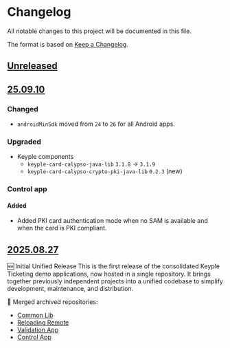# Changelog
All notable changes to this project will be documented in this file.

The format is based on [Keep a Changelog](https://keepachangelog.com/en/1.0.0/).

## [Unreleased]

## [25.09.10]
### Changed
- `androidMinSdk` moved from `24` to `26` for all Android apps.
### Upgraded
- Keyple components
    - `keyple-card-calypso-java-lib` `3.1.8` -> `3.1.9`
    - `keyple-card-calypso-crypto-pki-java-lib` `0.2.3` (new)
### Control app
#### Added
- Added PKI card authentication mode when no SAM is available and when the card is PKI compliant.

## [2025.08.27]

🆕 Initial Unified Release
This is the first release of the consolidated Keyple Ticketing demo applications, now hosted in a single repository.
It brings together previously independent projects into a unified codebase to simplify development, maintenance, and distribution.

🔄 Merged archived repositories:
  - [Common Lib](https://github.com/calypsonet/keyple-demo-ticketing-common-lib)
  - [Reloading Remote](https://github.com/calypsonet/keyple-demo-ticketing-reloading-remote)
  - [Validation App](https://github.com/calypsonet/keyple-demo-ticketing-validation-app)
  - [Control App](https://github.com/calypsonet/keyple-demo-ticketing-control-app)

[Unreleased]: https://github.com/calypsonet/keyple-demo-ticketing/compare/25.09.10...HEAD
[25.09.10]: https://github.com/calypsonet/keyple-demo-ticketing/compare/2025.08.27...25.09.10
[2025.08.27]: https://github.com/calypsonet/keyple-demo-ticketing/releases/tag/2025.08.27